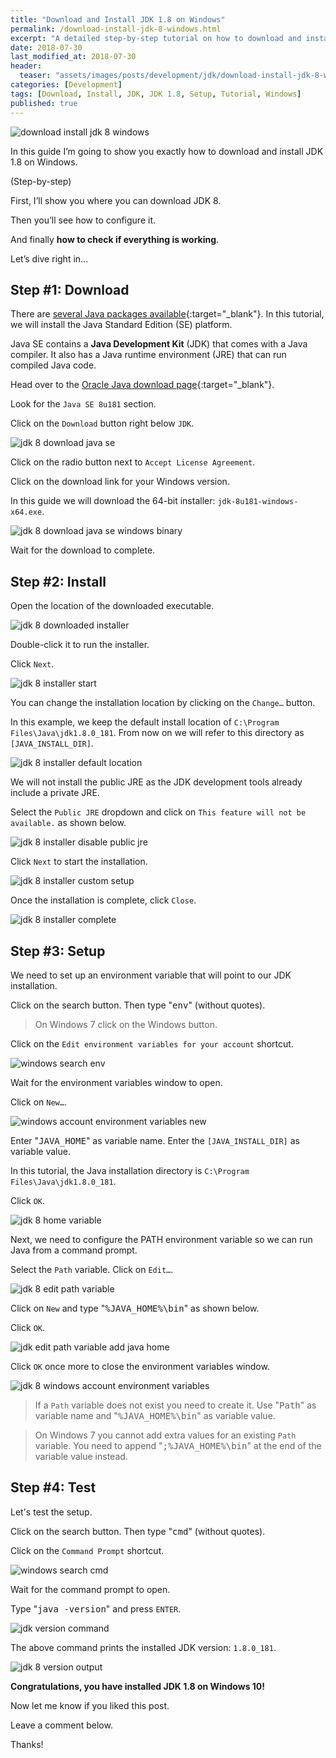 ```yaml
---
title: "Download and Install JDK 1.8 on Windows"
permalink: /download-install-jdk-8-windows.html
excerpt: "A detailed step-by-step tutorial on how to download and install JDK 8u181 on Windows 10."
date: 2018-07-30
last_modified_at: 2018-07-30
header:
  teaser: "assets/images/posts/development/jdk/download-install-jdk-8-windows.png"
categories: [Development]
tags: [Download, Install, JDK, JDK 1.8, Setup, Tutorial, Windows]
published: true
---
```


<img src="{{ site.url }}/assets/images/posts/development/jdk/download-install-jdk-8-windows.png" alt="download install jdk 8 windows" class="align-right title-image">

In this guide I’m going to show you exactly how to download and install JDK 1.8 on Windows.

(Step-by-step)

First, I’ll show you where you can download JDK 8.

Then you’ll see how to configure it.

And finally **how to check if everything is working**.

Let’s dive right in…

## Step #1: Download

There are [several Java packages available](https://docs.oracle.com/javaee/6/firstcup/doc/gkhoy.html){:target="_blank"}. In this tutorial, we will install the Java Standard Edition (SE) platform.

Java SE contains a **Java Development Kit** (JDK) that comes with a Java compiler. It also has a Java runtime environment (JRE) that can run compiled Java code.

Head over to the [Oracle Java download page](http://www.oracle.com/technetwork/java/javase/downloads/index.html){:target="_blank"}.

Look for the `Java SE 8u181` section.

Click on the `Download` button right below `JDK`.

<img src="{{ site.url }}/assets/images/posts/development/jdk/jdk-8-download-java-se.png" alt="jdk 8 download java se">

Click on the radio button next to `Accept License Agreement`.

Click on the download link for your Windows version.

In this guide we will download the 64-bit installer: `jdk-8u181-windows-x64.exe`.

<img src="{{ site.url }}/assets/images/posts/development/jdk/jdk-8-download-java-se-windows-binary.png" alt="jdk 8 download java se windows binary">

Wait for the download to complete.

## Step #2: Install

Open the location of the downloaded executable.

<img src="{{ site.url }}/assets/images/posts/development/jdk/jdk-8-downloaded-installer.png" alt="jdk 8 downloaded installer">

Double-click it to run the installer.

Click `Next`.

<img src="{{ site.url }}/assets/images/posts/development/jdk/jdk-8-installer-start.png" alt="jdk 8 installer start">

You can change the installation location by clicking on the `Change…` button.

In this example, we keep the default install location of `C:\Program Files\Java\jdk1.8.0_181`. From now on we will refer to this directory as `[JAVA_INSTALL_DIR]`.

<img src="{{ site.url }}/assets/images/posts/development/jdk/jdk-8-installer-default-location.png" alt="jdk 8 installer default location">

We will not install the public JRE as the JDK development tools already include a private JRE.

Select the `Public JRE` dropdown and click on `This feature will not be available.` as shown below.

<img src="{{ site.url }}/assets/images/posts/development/jdk/jdk-8-installer-disable-public-jre.png" alt="jdk 8 installer disable public jre">

Click `Next` to start the installation.

<img src="{{ site.url }}/assets/images/posts/development/jdk/jdk-8-installer-custom-setup.png" alt="jdk 8 installer custom setup">

Once the installation is complete, click `Close`.

<img src="{{ site.url }}/assets/images/posts/development/jdk/jdk-8-installer-complete.png" alt="jdk 8 installer complete">

## Step #3: Setup

We need to set up an environment variable that will point to our JDK installation.

Click on the search button. Then type "<kbd>env</kbd>" (without quotes).

> On Windows 7 click on the Windows button.

Click on the `Edit environment variables for your account` shortcut.

<img src="{{ site.url }}/assets/images/posts/development/windows-search-env.png" alt="windows search env">

Wait for the environment variables window to open.

Click on `New…`.

<img src="{{ site.url }}/assets/images/posts/development/windows-account-environment-variables-new.png" alt="windows account environment variables new">

Enter "<kbd>JAVA_HOME</kbd>" as variable name. Enter the `[JAVA_INSTALL_DIR]` as variable value.

In this tutorial, the Java installation directory is `C:\Program Files\Java\jdk1.8.0_181`.

Click `OK`.

<img src="{{ site.url }}/assets/images/posts/development/jdk/jdk-8-home-variable.png" alt="jdk 8 home variable">

Next, we need to configure the PATH environment variable so we can run Java from a command prompt.

Select the `Path` variable. Click on `Edit…`.

<img src="{{ site.url }}/assets/images/posts/development/jdk/jdk-8-edit-path-variable.png" alt="jdk 8 edit path variable">

Click on `New` and type "<kbd>%JAVA_HOME%\bin</kbd>" as shown below.

Click `OK`.

<img src="{{ site.url }}/assets/images/posts/development/jdk/jdk-edit-path-variable-add-java-home.png" alt="jdk edit path variable add java home">

Click `OK` once more to close the environment variables window.

<img src="{{ site.url }}/assets/images/posts/development/jdk/jdk-8-windows-account-environment-variables.png" alt="jdk 8 windows account environment variables">

> If a `Path` variable does not exist you need to create it. Use "<kbd>Path</kbd>" as variable name and "<kbd>%JAVA_HOME%\bin</kbd>" as variable value.

> On Windows 7 you cannot add extra values for an existing `Path` variable. You need to append "<kbd>;%JAVA_HOME%\bin</kbd>" at the end of the variable value instead.

## Step #4: Test

Let's test the setup.

Click on the search button. Then type "<kbd>cmd</kbd>" (without quotes).

Click on the `Command Prompt` shortcut.

<img src="{{ site.url }}/assets/images/posts/development/windows-search-cmd.png" alt="windows search cmd">

Wait for the command prompt to open.

Type "<kbd>java -version</kbd>" and press `ENTER`.

<img src="{{ site.url }}/assets/images/posts/development/jdk/jdk-version-command.png" alt="jdk version command">

The above command prints the installed JDK version: `1.8.0_181`.

<img src="{{ site.url }}/assets/images/posts/development/jdk/jdk-8-version-output.png" alt="jdk 8 version output">

**Congratulations, you have installed JDK 1.8 on Windows 10!**

Now let me know if you liked this post.

Leave a comment below.

Thanks!
